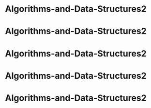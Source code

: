 # Algorithms-and-Data-Structures2
# Algorithms-and-Data-Structures2
# Algorithms-and-Data-Structures2
# Algorithms-and-Data-Structures2
# Algorithms-and-Data-Structures2
